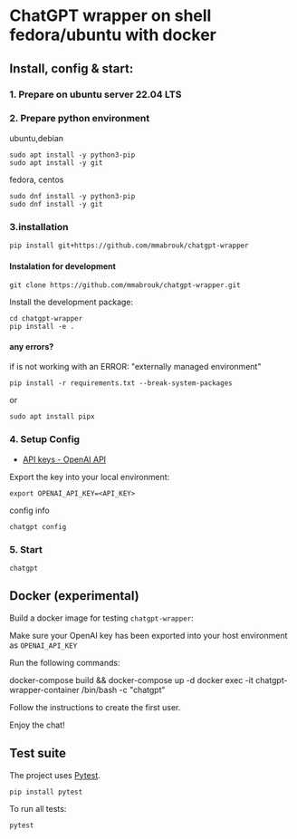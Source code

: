 # ChatGPT wrapper on shell fedora/ubuntu with docker


## Install, config & start:

### 1. Prepare on ubuntu server 22.04 LTS


### 2. Prepare python environment

ubuntu,debian
```
sudo apt install -y python3-pip
sudo apt install -y git
```

fedora, centos
```
sudo dnf install -y python3-pip
sudo dnf install -y git
```

### 3.installation

```bash
pip install git+https://github.com/mmabrouk/chatgpt-wrapper
```

#### Instalation for development
 
```shell
git clone https://github.com/mmabrouk/chatgpt-wrapper.git
```

Install the development package: 
```
cd chatgpt-wrapper
pip install -e .
```

#### any errors?

if is not working with an ERROR: "externally managed environment"

```
pip install -r requirements.txt --break-system-packages
```

or

```
sudo apt install pipx
```



### 4. Setup Config 

+ [API keys - OpenAI API](https://platform.openai.com/account/api-keys)

Export the key into your local environment:

```
export OPENAI_API_KEY=<API_KEY>
```

config info
```
chatgpt config
```


### 5.  Start

```
chatgpt
```




## Docker (experimental)

Build a docker image for testing `chatgpt-wrapper`:

Make sure your OpenAI key has been exported into your host environment as `OPENAI_API_KEY`

Run the following commands:

docker-compose build && docker-compose up -d
docker exec -it chatgpt-wrapper-container /bin/bash -c "chatgpt"

Follow the instructions to create the first user.

Enjoy the chat!

## Test suite

The project uses [Pytest](https://docs.pytest.org).

    pip install pytest
    

To run all tests:

    pytest



